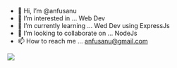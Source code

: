 - 👋 Hi, I’m @anfusanu
- 👀 I’m interested in ... Web Dev
- 🌱 I’m currently learning ... Wed Dev using ExpressJs
- 💞️ I’m looking to collaborate on ... NodeJs
- 📫 How to reach me ... anfusanu@gmail.com


<a href="https://github.com/shuhaibzahir">
  <img align="center" src="https://github-readme-stats.vercel.app/api?username=anfuspotai&show_icons=true&theme=vue-dark" />
</a>
